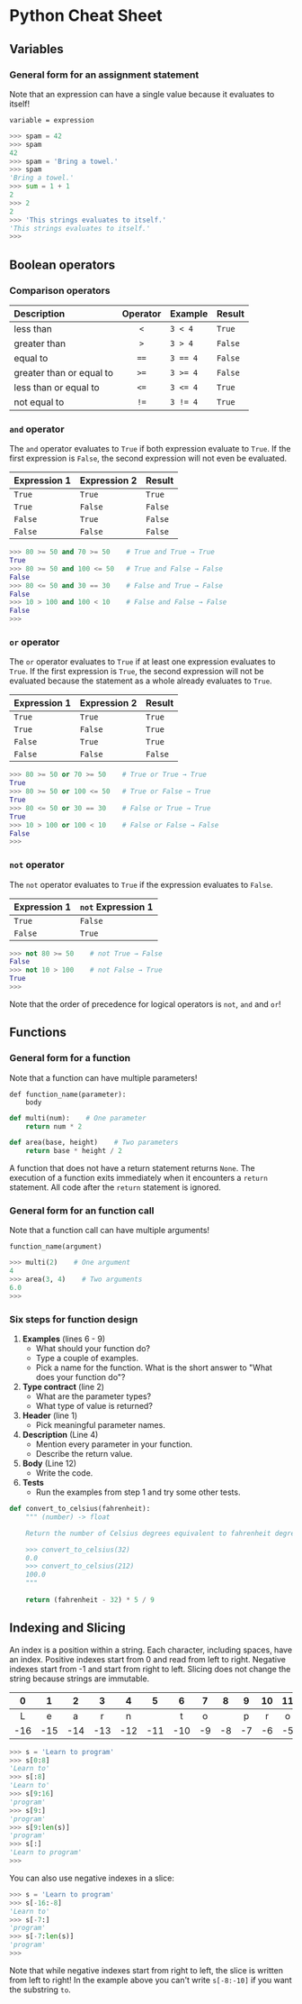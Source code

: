 # Python Cheat Sheet

## Variables

### General form for an assignment statement

Note that an expression can have a single value because it evaluates to itself!

```
variable = expression
```

```python
>>> spam = 42
>>> spam
42
>>> spam = 'Bring a towel.'
>>> spam
'Bring a towel.'
>>> sum = 1 + 1
2
>>> 2
2
>>> 'This strings evaluates to itself.'
'This strings evaluates to itself.'
>>>
```

## Boolean operators

### Comparison operators

| Description              | Operator | Example  | Result  |
|:-------------------------|:--------:|:---------|:--------|
| less than                | `<`      | `3 < 4`  | `True`  |
| greater than             | `>`      | `3 > 4`  | `False` |
| equal to                 | `==`     | `3 == 4` | `False` |
| greater than or equal to | `>=`     | `3 >= 4` | `False` |
| less than or equal to    | `<=`     | `3 <= 4` | `True`  |
| not equal to             | `!=`     | `3 != 4` | `True`  |

### `and` operator
The `and` operator evaluates to `True` if both expression evaluate to `True`. If the first expression is `False`, the second expression will not even be evaluated.

| Expression 1 | Expression 2 | Result  |
|:-------------|:-------------|:--------|
| `True`       | `True`       | `True`  |
| `True`       | `False`      | `False` |
| `False`      | `True`       | `False` |
| `False`      | `False`      | `False` |

```python
>>> 80 >= 50 and 70 >= 50    # True and True → True
True
>>> 80 >= 50 and 100 <= 50   # True and False → False
False
>>> 80 <= 50 and 30 == 30    # False and True → False 
False
>>> 10 > 100 and 100 < 10    # False and False → False
False
>>>
```

### `or` operator

The `or` operator evaluates to `True` if at least one expression evaluates to `True`. If the first expression is `True`, the second expression will not be evaluated because the statement as a whole already evaluates to `True`.

| Expression 1 | Expression 2 | Result  |
|:-------------|:-------------|:--------|
| `True`       | `True`       | `True`  |
| `True`       | `False`      | `True`  |
| `False`      | `True`       | `True`  |
| `False`      | `False`      | `False` |

```python
>>> 80 >= 50 or 70 >= 50    # True or True → True
True
>>> 80 >= 50 or 100 <= 50   # True or False → True
True
>>> 80 <= 50 or 30 == 30    # False or True → True
True
>>> 10 > 100 or 100 < 10    # False or False → False
False
>>>
```

### `not` operator

The `not` operator evaluates to `True` if the expression evaluates to `False`.

| Expression 1 | `not` Expression 1 |
|:-------------|:-------------------|
| `True`       | `False`            |
| `False`      | `True`             |

```python
>>> not 80 >= 50    # not True → False
False
>>> not 10 > 100    # not False → True
True
>>>
```

Note that the order of precedence for logical operators is `not`, `and` and `or`!

## Functions

### General form for a function

Note that a function can have multiple parameters!

```
def function_name(parameter):
    body
```

```python
def multi(num):    # One parameter
    return num * 2

def area(base, height)    # Two parameters
    return base * height / 2
```

A function that does not have a return statement returns `None`. The execution of a function exits immediately when it encounters a `return` statement. All code after the `return` statement is ignored.

### General form for an function call

Note that a function call can have multiple arguments!

```
function_name(argument)
```

```python
>>> multi(2)    # One argument
4
>>> area(3, 4)    # Two arguments
6.0
>>>
```

### Six steps for function design

1. **Examples** (lines 6 - 9)
    - What should your function do?
    - Type a couple of examples.
    - Pick a name for the function. What is the short answer to "What does your function do"?
2. **Type contract** (line 2)
    - What are the parameter types?
    - What type of value is returned?
3. **Header** (line 1)
    - Pick meaningful parameter names.
4. **Description** (Line 4)
    - Mention every parameter in your function.
    - Describe the return value.
5. **Body** (Line 12)
    - Write the code.
6. **Tests**
    - Run the examples from step 1 and try some other tests.

```python
def convert_to_celsius(fahrenheit):
    """ (number) -> float

    Return the number of Celsius degrees equivalent to fahrenheit degrees.

    >>> convert_to_celsius(32)
    0.0
    >>> convert_to_celsius(212)
    100.0
    """
    
    return (fahrenheit - 32) * 5 / 9
```

## Indexing and Slicing

An index is a position within a string. Each character, including spaces, have an index. Positive indexes start from 0 and read from left to right. Negative indexes start from -1 and start from right to left. Slicing does not change the string because strings are immutable.

| 0   | 1   | 2   | 3   | 4   | 5   | 6   | 7  | 8  | 9  | 10 | 11 | 12 | 13 | 14 | 15 |
|:---:|:---:|:---:|:---:|:---:|:---:|:---:|:--:|:--:|:--:|:--:|:--:|:--:|:--:|:--:|:--:|
| L   | e   | a   | r   | n   |     | t   | o  |    | p  | r  | o  | g  | r  | a  | m  |
| -16 | -15 | -14 | -13 | -12 | -11 | -10 | -9 | -8 | -7 | -6 | -5 | -4 | -3 | -2 | -1 |

```python
>>> s = 'Learn to program'
>>> s[0:8]
'Learn to'
>>> s[:8]
'Learn to'
>>> s[9:16]
'program'
>>> s[9:]
'program'
>>> s[9:len(s)]
'program'
>>> s[:]
'Learn to program'
>>>
```

You can also use negative indexes in a slice:

```python
>>> s = 'Learn to program'
>>> s[-16:-8]
'Learn to'
>>> s[-7:]
'program'
>>> s[-7:len(s)]
'program'
>>>
```

Note that while negative indexes start from right to left, the slice is written from left to right! In the example above you can't write `s[-8:-10]` if you want the substring `to`.





